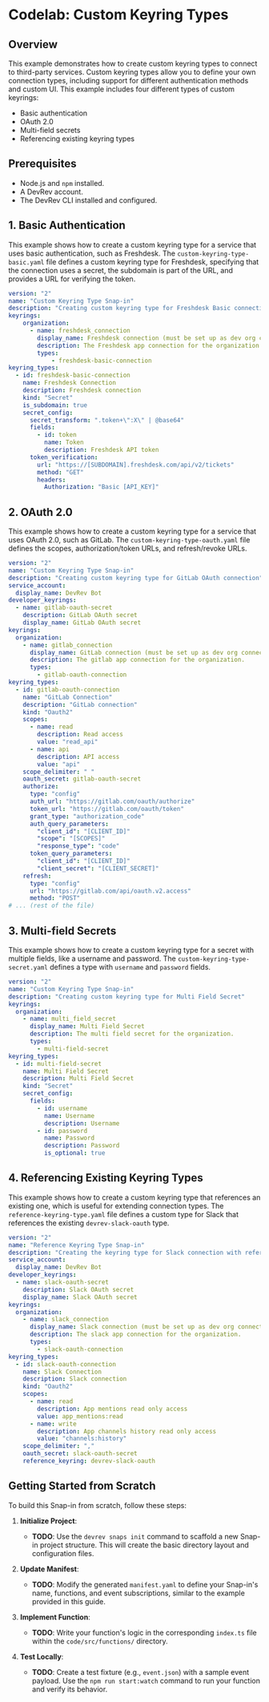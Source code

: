 # Codelab: Custom Keyring Types

## Overview
This example demonstrates how to create custom keyring types to connect to third-party services. Custom keyring types allow you to define your own connection types, including support for different authentication methods and custom UI. This example includes four different types of custom keyrings:
- Basic authentication
- OAuth 2.0
- Multi-field secrets
- Referencing existing keyring types

## Prerequisites
- Node.js and `npm` installed.
- A DevRev account.
- The DevRev CLI installed and configured.

## 1. Basic Authentication
This example shows how to create a custom keyring type for a service that uses basic authentication, such as Freshdesk. The `custom-keyring-type-basic.yaml` file defines a custom keyring type for Freshdesk, specifying that the connection uses a secret, the subdomain is part of the URL, and provides a URL for verifying the token.

```yaml
version: "2"
name: "Custom Keyring Type Snap-in"
description: "Creating custom keyring type for Freshdesk Basic connection"
keyrings:
    organization:
      - name: freshdesk_connection
        display_name: Freshdesk connection (must be set up as dev org connection)
        description: The Freshdesk app connection for the organization.
        types:
            - freshdesk-basic-connection
keyring_types:
  - id: freshdesk-basic-connection
    name: Freshdesk Connection
    description: Freshdesk connection
    kind: "Secret"
    is_subdomain: true
    secret_config:
      secret_transform: ".token+\":X\" | @base64"
      fields:
        - id: token
          name: Token
          description: Freshdesk API token
      token_verification:
        url: "https://[SUBDOMAIN].freshdesk.com/api/v2/tickets"
        method: "GET"
        headers:
          Authorization: "Basic [API_KEY]"
```

## 2. OAuth 2.0
This example shows how to create a custom keyring type for a service that uses OAuth 2.0, such as GitLab. The `custom-keyring-type-oauth.yaml` file defines the scopes, authorization/token URLs, and refresh/revoke URLs.

```yaml
version: "2"
name: "Custom Keyring Type Snap-in"
description: "Creating custom keyring type for GitLab OAuth connection"
service_account:
  display_name: DevRev Bot
developer_keyrings:
  - name: gitlab-oauth-secret
    description: GitLab OAuth secret
    display_name: GitLab OAuth secret
keyrings:
  organization:
    - name: gitlab_connection
      display_name: GitLab connection (must be set up as dev org connection)
      description: The gitlab app connection for the organization.
      types:
        - gitlab-oauth-connection
keyring_types:
  - id: gitlab-oauth-connection
    name: "GitLab Connection"
    description: "GitLab connection"
    kind: "Oauth2"
    scopes:
      - name: read
        description: Read access
        value: "read_api"
      - name: api
        description: API access
        value: "api"
    scope_delimiter: " "
    oauth_secret: gitlab-oauth-secret
    authorize:
      type: "config"
      auth_url: "https://gitlab.com/oauth/authorize"
      token_url: "https://gitlab.com/oauth/token"
      grant_type: "authorization_code"
      auth_query_parameters:
        "client_id": "[CLIENT_ID]"
        "scope": "[SCOPES]"
        "response_type": "code"
      token_query_parameters:
        "client_id": "[CLIENT_ID]"
        "client_secret": "[CLIENT_SECRET]"
    refresh:
      type: "config"
      url: "https://gitlab.com/api/oauth.v2.access"
      method: "POST"
# ... (rest of the file)
```

## 3. Multi-field Secrets
This example shows how to create a custom keyring type for a secret with multiple fields, like a username and password. The `custom-keyring-type-secret.yaml` defines a type with `username` and `password` fields.

```yaml
version: "2"
name: "Custom Keyring Type Snap-in"
description: "Creating custom keyring type for Multi Field Secret"
keyrings:
  organization:
    - name: multi_field_secret
      display_name: Multi Field Secret
      description: The multi field secret for the organization.
      types:
        - multi-field-secret
keyring_types:
  - id: multi-field-secret
    name: Multi Field Secret
    description: Multi Field Secret
    kind: "Secret"
    secret_config:
      fields:
        - id: username
          name: Username
          description: Username
        - id: password
          name: Password
          description: Password
          is_optional: true
```

## 4. Referencing Existing Keyring Types
This example shows how to create a custom keyring type that references an existing one, which is useful for extending connection types. The `reference-keyring-type.yaml` file defines a custom type for Slack that references the existing `devrev-slack-oauth` type.

```yaml
version: "2"
name: "Reference Keyring Type Snap-in"
description: "Creating the keyring type for Slack connection with reference to the existing Slack connection"
service_account:
  display_name: DevRev Bot
developer_keyrings:
  - name: slack-oauth-secret
    description: Slack OAuth secret
    display_name: Slack OAuth secret
keyrings:
  organization:
    - name: slack_connection
      display_name: Slack connection (must be set up as dev org connection)
      description: The slack app connection for the organization.
      types:
        - slack-oauth-connection
keyring_types:
  - id: slack-oauth-connection
    name: Slack Connection
    description: Slack connection
    kind: "Oauth2"
    scopes:
      - name: read
        description: App mentions read only access
        value: app_mentions:read
      - name: write
        description: App channels history read only access
        value: "channels:history"
    scope_delimiter: ","
    oauth_secret: slack-oauth-secret
    reference_keyring: devrev-slack-oauth
```

## Getting Started from Scratch
To build this Snap-in from scratch, follow these steps:

1.  **Initialize Project**:
    - **TODO**: Use the `devrev snaps init` command to scaffold a new Snap-in project structure. This will create the basic directory layout and configuration files.

2.  **Update Manifest**:
    - **TODO**: Modify the generated `manifest.yaml` to define your Snap-in's name, functions, and event subscriptions, similar to the example provided in this guide.

3.  **Implement Function**:
    - **TODO**: Write your function's logic in the corresponding `index.ts` file within the `code/src/functions/` directory.

4.  **Test Locally**:
    - **TODO**: Create a test fixture (e.g., `event.json`) with a sample event payload. Use the `npm run start:watch` command to run your function and verify its behavior.
